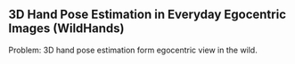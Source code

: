 ## 3D Hand Pose Estimation in Everyday Egocentric Images (WildHands)

Problem: 3D hand pose estimation form egocentric view in the wild.


